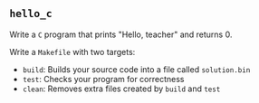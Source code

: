 ## `hello_c`

Write a `C` program that prints "Hello, teacher" and returns 0.

Write a `Makefile` with two targets:
  - `build`: Builds your source code into a file called `solution.bin`
  - `test`: Checks your program for correctness
  - `clean`: Removes extra files created by `build` and `test`
